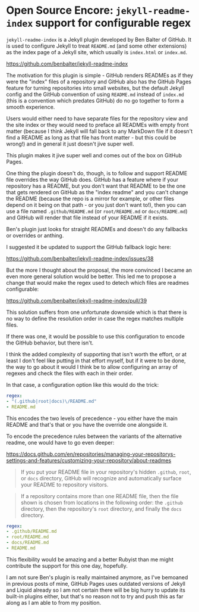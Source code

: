# Open Source Encore: `jekyll-readme-index` support for configurable regex

`jekyll-readme-index` is a Jekyll plugin developed by Ben Balter of GitHub.
It is used to configure Jekyll to treat `README.md` (and some other extensions)
as the index page of a Jekyll site, which usually is `index.html` or `index.md`.

<https://github.com/benbalter/jekyll-readme-index>

The motivation for this plugin is simple - GitHub renders READMEs as if they
were the "index" files of a repository and GitHub also has the GitHub Pages
feature for turning repositories into small websites, but the default Jekyll
config and the GitHub convention of using `README.md` instead of `index.md`
(this is a convention which predates GitHub) do no go together to form a smooth
experience.

Users would either need to have separate files for the repository view and the
site index or they would need to preface all READMEs with empty front matter
(because I think Jekyll will fall back to any MarkDown file if it doesn't find
a README as long as that file has front matter - but this could be wrong!) and
in general it just doesn't jive super well.

This plugin makes it jive super well and comes out of the box on GitHub Pages.

One thing the plugin doesn't do, though, is to follow and support README file
overrides the way GitHub does. GitHub has a feature where if your repository has
a README, but you don't want that README to be the one that gets rendered on
GitHub as the "index readme" and you can't change the README (because the repo
is a mirror for example, or other files depend on it being on that path - or you
just don't want to!), then you can use a file named `.github/README.md` (or
`root/README.md` or `docs/README.md`) and GitHub will render that file instead
of your README if it exists.

Ben's plugin just looks for straight READMEs and doesn't do any fallbacks or
overrides or anthing.

I suggested it be updated to support the GitHub fallback logic here:

<https://github.com/benbalter/jekyll-readme-index/issues/38>

But the more I thought about the proposal, the more convinced I became an even
more general solution would be better.
This led me to propose a change that would make the regex used to detech which
files are readmes configurable:

<https://github.com/benbalter/jekyll-readme-index/pull/39>

This solution suffers from one unfortunate downside which is that there is no
way to define the resolution order in case the regex matches multiple files.

If there was one, it would be possible to use this configuration to encode the
GitHub behavior, but there isn't.

I think the added complexity of supporting that isn't worth the effort, or at
least I don't feel like putting in that effort myself, but if it were to be
done, the way to go about it would I think be to allow configuring an array of
regexes and check the files with each in their order.

In that case, a configuration option like this would do the trick:

```yml
regex:
- "(.github|root|docs)\/README.md"
- README.md
```

This encodes the two levels of precedence - you either have the main README and
that's that or you have the override one alongside it.

To encode the precedence rules between the variants of the alternative readme,
one would have to go even deeper:

<https://docs.github.com/en/repositories/managing-your-repositorys-settings-and-features/customizing-your-repository/about-readmes>

> If you put your README file in your repository's hidden `.github`, `root`, or
> `docs` directory, GitHub will recognize and automatically surface your README
> to repository visitors.

> If a repository contains more than one README file, then the file shown is
> chosen from locations in the following order: the `.github` directory, then
> the repository's `root` directory, and finally the `docs` directory.

```yml
regex:
- .github/README.md
- root/README.md
- docs/README.md
- README.md
```

This flexibility would be amazing and a better Rubyist than me might contribute
the support for this one day, hopefully.

I am not sure Ben's plugin is really maintained anymore, as I've bemoaned in
previous posts of mine, GitHub Pages uses outdated versions of Jekyll and Liquid
already so I am not certain there will be big hurry to update its built-in
plugins either, but that's no reason not to try and push this as far along as I
am able to from my position.
